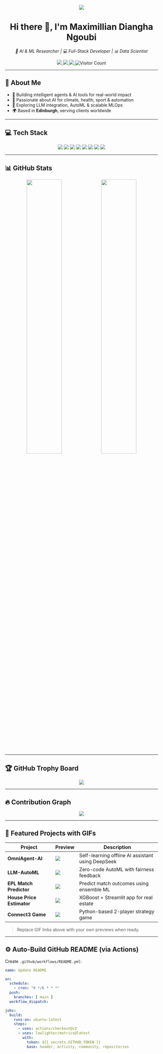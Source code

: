 <!-- VSCode-style banner with animated gradient -->
<p align="center">
  <img src="https://capsule-render.vercel.app/api?type=waving&height=200&text=Maximillian%20Diangha%20Ngoubi&fontAlign=50&fontAlignY=40&color=gradient&desc=AI%20%26%20ML%20Researcher%20%7C%20Full-Stack%20Dev%20%7C%20Data%20Scientist&descAlign=50&descAlignY=60" />
</p>

<h1 align="center">Hi there 👋, I'm Maximillian Diangha Ngoubi</h1>

<p align="center">
  <em>🧠 AI & ML Researcher | 💻 Full-Stack Developer | 📊 Data Scientist</em>
</p>

<p align="center">
  <a href="mailto:ngoubimaximillian12@gmail.com">
    <img src="https://img.shields.io/badge/Email-Drop%20a%20message-blue?style=for-the-badge&logo=gmail" />
  </a>
  <a href="https://www.linkedin.com/in/diangha-ngoubi-42a49b281/">
    <img src="https://img.shields.io/badge/LinkedIn-Connect-blue?style=for-the-badge&logo=linkedin" />
  </a>
  <a href="https://www.maximillian.pro/">
    <img src="https://img.shields.io/badge/Portfolio-Visit-lightgrey?style=for-the-badge&logo=google-chrome" />
  </a>
  <img src="https://komarev.com/ghpvc/?username=ngoubimaximillian12&style=for-the-badge&color=blue" alt="Visitor Count" />
</p>

---

## 🚀 About Me

- 🤖 Building intelligent agents & AI tools for real-world impact  
- 🧠 Passionate about AI for climate, health, sport & automation  
- 🌱 Exploring LLM integration, AutoML & scalable MLOps  
- 🌍 Based in **Edinburgh**, serving clients worldwide  

---

## 💻 Tech Stack

<p align="center">
  <img src="https://img.shields.io/badge/Python-181717?style=for-the-badge&logo=python" />
  <img src="https://img.shields.io/badge/R-276DC3?style=for-the-badge&logo=r" />
  <img src="https://img.shields.io/badge/Java-007396?style=for-the-badge&logo=java" />
  <img src="https://img.shields.io/badge/Flask-000?style=for-the-badge&logo=flask" />
  <img src="https://img.shields.io/badge/FastAPI-009688?style=for-the-badge&logo=fastapi" />
  <img src="https://img.shields.io/badge/Streamlit-FF4B4B?style=for-the-badge&logo=streamlit" />
  <img src="https://img.shields.io/badge/PostgreSQL-336791?style=for-the-badge&logo=postgresql" />
  <img src="https://img.shields.io/badge/HTML5-E34F26?style=for-the-badge&logo=html5" />
</p>

---

## 📊 GitHub Stats

<p align="center">
  <img width="48%" src="https://github-readme-stats.vercel.app/api?username=ngoubimaximillian12&show_icons=true&theme=github_dark&count_private=true" />
  <img width="48%" src="https://github-readme-stats.vercel.app/api/top-langs/?username=ngoubimaximillian12&layout=compact&theme=github_dark" />
</p>

---

## 🏆 GitHub Trophy Board

<p align="center">
  <img src="https://github-profile-trophy.vercel.app/?username=ngoubimaximillian12&theme=darkhub&row=1&column=6" />
</p>

---

## 🔥 Contribution Graph

<p align="center">
  <img src="https://github-readme-activity-graph.cyclic.app/graph?username=ngoubimaximillian12&theme=github-dark&hide_border=true" />
</p>

---

## 🚧 Featured Projects with GIFs

| Project | Preview | Description |
|--------|---------|-------------|
| **OmniAgent-AI** | ![](https://media.giphy.com/media/SWoSkN6DxTszqIKEqv/giphy.gif) | Self-learning offline AI assistant using DeepSeek |
| **LLM-AutoML** | ![](https://media.giphy.com/media/xT0xeJpnrWC4XWblEk/giphy.gif) | Zero-code AutoML with fairness feedback |
| **EPL Match Predictor** | ![](https://media.giphy.com/media/3o7TKHh2oG7jYr3nLW/giphy.gif) | Predict match outcomes using ensemble ML |
| **House Price Estimator** | ![](https://media.giphy.com/media/QBd2kLB5qDmysEXre9/giphy.gif) | XGBoost + Streamlit app for real estate |
| **Connect3 Game** | ![](https://media.giphy.com/media/U3qYN8S0j3bpK/giphy.gif) | Python-based 2-player strategy game |

> Replace GIF links above with your own previews when ready.

---

## ⚙️ Auto-Build GitHub README (via Actions)

Create `.github/workflows/README.yml`:

```yaml
name: Update README

on:
  schedule:
    - cron: "0 */6 * * *"
  push:
    branches: [ main ]
  workflow_dispatch:

jobs:
  build:
    runs-on: ubuntu-latest
    steps:
      - uses: actions/checkout@v3
      - uses: lowlighter/metrics@latest
        with:
          token: ${{ secrets.GITHUB_TOKEN }}
          base: header, activity, community, repositories
